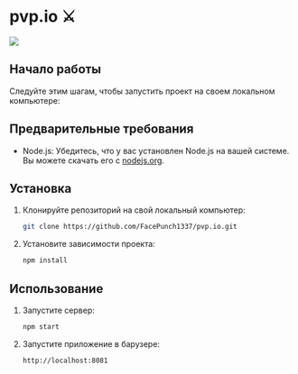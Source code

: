 # pvp.io ⚔️

<p align="lefft">
    <img src="https://github.com/FacePunch1337/pvp.io/blob/main/pvp.gif"/>
</p>


## Начало работы

Следуйте этим шагам, чтобы запустить проект на своем локальном компьютере:

## Предварительные требования

- Node.js: Убедитесь, что у вас установлен Node.js на вашей системе. Вы можете скачать его с [nodejs.org](https://nodejs.org/).

## Установка

1. Клонируйте репозиторий на свой локальный компьютер:

   ```bash
   git clone https://github.com/FacePunch1337/pvp.io.git

2. Установите зависимости проекта:

   ```bash
   npm install

## Использование

1. Запустите сервер:

   ```bash
   npm start

2. Запустите приложение в барузере:

   ```bash
   http://localhost:8081
